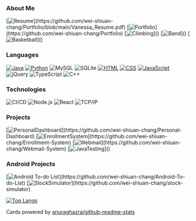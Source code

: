 ### About Me
[![Resume](https://img.shields.io/badge/-📑%20Download%20my%20Resume-000?)](https://github.com/wei-shiuan-chang/Portfolio/blob/main/Vanessa_Resume.pdf)
  [![Portfolio](https://img.shields.io/badge/-📁%20Portfolio-000?)](https://github.com/wei-shiuan-chang/Portfolio)
[![Climbing](https://img.shields.io/badge/-🧗%20Climbing-000?)]()
[![Band](https://img.shields.io/badge/-🎻%20🎹%20🎷%20%20Concert%20Band-000?)]()
[![Basketball](https://img.shields.io/badge/-🏀%20Basketball%20Team-000?)]()



### Languages
[![Java](https://img.shields.io/badge/-Java-000?&logo=Java)]()
[![Python](https://img.shields.io/badge/-Python-000?&logo=python)]()
![MySQL](https://img.shields.io/badge/-MySQL-000?&logo=MySQL&logoColor=4479A1)
![SQLite](https://img.shields.io/badge/-SQLite-000?&logo=SQLite&logoColor=4479A1)
[![HTML](https://img.shields.io/badge/-HTML-000?&logo=html5)]()
[![CSS](https://img.shields.io/badge/-CSS-000?&logo=css3)]()
[![JavaScript](https://img.shields.io/badge/-JavaScript-000?&logo=JavaScript&logoColor=ddc508)]()
![jQuery](https://img.shields.io/badge/jquery%20-%230769AD.svg?&logo=jquery&logoColor=whiteh&color=black)
![TypeScript](https://img.shields.io/badge/-TypeScript-000?&logo=TypeScript&logoColor=007ACC)
![C++](https://img.shields.io/badge/-C++-000?&logo=c%2b%2b&logoColor=00599C)


### Technologies

![CI/CD](https://img.shields.io/badge/-CI%2FCD-000?&logo=CircleCI&logoColor=888)
![Node.js](https://img.shields.io/badge/-Node.js-000?&logo=node.js)
![React](https://img.shields.io/badge/-React-000?&logo=React)
![TCP/IP](https://img.shields.io/badge/-TCP%2FIP-000?&logo=Cisco)

### Projects

[![PersonalDashboard](https://img.shields.io/badge/-💻%20Personal%20Dashboard-000?)](https://github.com/wei-shiuan-chang/Personal-Dashboard)
[![EnrollmentSystem](https://img.shields.io/badge/-📝%20Enrollment%20System-000?)](https://github.com/wei-shiuan-chang/Enrollment-System)
[![Webmail](https://img.shields.io/badge/-📨%20Webmail%20System-000?)](https://github.com/wei-shiuan-chang/Webmail-System)
[![JavaTesting](https://img.shields.io/badge/-🧪%20Java%20Testing-000?)]()

### Android Projects

[![Android To-do List](https://img.shields.io/badge/-✅%20Todo%20List-000?)](https://github.com/wei-shiuan-chang/Android-To-do-List)
[![StockSimulator](https://img.shields.io/badge/-📈%20Stock%20Simulator-000?)](https://github.com/wei-shiuan-chang/stock-simulator)

<!-- [![Github stats](https://github-readme-stats.vercel.app/api?username=wei-shiuan-chang&count_private=true&show_icons=true) -->

[![Top Langs](https://github-readme-stats.vercel.app/api/top-langs/?username=wei-shiuan-chang&layout=compact&hide=jupyter)]()

Cards powered by [anuraghazra/github-readme-stats](https://github.com/anuraghazra/github-readme-stats)
